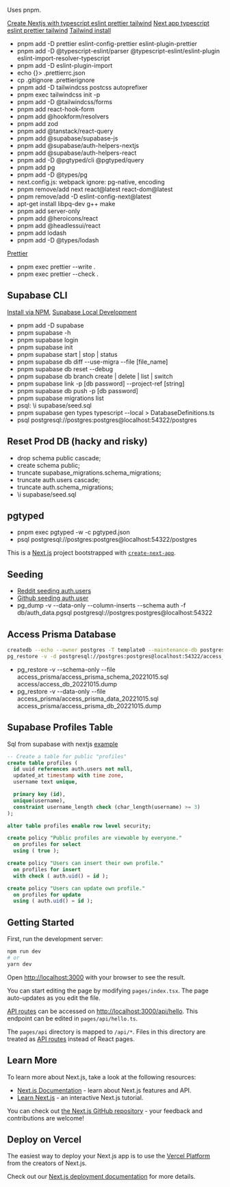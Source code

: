 Uses pnpm.

[Create Nextjs with typescript eslint prettier tailwind](https://www.sandromaglione.com/techblog/create-nextjs-project-with-typescript-eslint-prettier-tailwindcss)
[Next app typescript eslint prettier tailwind](https://www.felixmokross.dev/blog/next-app-typescript-eslint-prettier-tailwind)
[Tailwind install](https://tailwindcss.com/docs/guides/nextjs)

- pnpm add -D prettier eslint-config-prettier eslint-plugin-prettier
- pnpm add -D @typescript-eslint/parser @typescript-eslint/eslint-plugin eslint-import-resolver-typescript
- pnpm add -D eslint-plugin-import
- echo {}> .prettierrc.json
- cp .gitignore .prettierignore
- pnpm add -D tailwindcss postcss autoprefixer
- pnpm exec tailwindcss init -p
- pnpm add -D @tailwindcss/forms
- pnpm add react-hook-form
- pnpm add @hookform/resolvers
- pnpm add zod
- pnpm add @tanstack/react-query
- pnpm add @supabase/supabase-js
- pnpm add @supabase/auth-helpers-nextjs
- pnpm add @supabase/auth-helpers-react
- pnpm add -D @pgtyped/cli @pgtyped/query
- pnpm add pg
- pnpm add -D @types/pg
- next.config.js: webpack ignore: pg-native, encoding
- pnpm remove/add next react@latest react-dom@latest
- pnpm remove/add -D eslint-config-next@latest
- apt-get install libpq-dev g++ make
- pnpm add server-only
- pnpm add @heroicons/react
- pnpm add @headlessui/react
- pnpm add lodash
- pnpm add -D @types/lodash

[Prettier](https://prettier.io/docs/en/install.html)

- pnpm exec prettier --write .
- pnpm exec prettier --check .

## Supabase CLI

[Install via NPM](https://github.com/supabase/cli),
[Supabase Local Development](https://supabase.com/docs/guides/cli/local-development)

- pnpm add -D supabase
- pnpm supabase -h
- pnpm supabase login
- pnpm supabase init
- pnpm supabase start | stop | status
- pnpm supabase db diff --use-migra --file [file_name]
- pnpm supabase db reset --debug
- pnpm supabase db branch create | delete | list | switch
- pnpm supabase link -p [db password] --project-ref [string]
- pnpm supabase db push -p [db password]
- pnpm supabase migrations list
- psql: \i supabase/seed.sql
- pnpm supabase gen types typescript --local > DatabaseDefinitions.ts
- psql postgresql://postgres:postgres@localhost:54322/postgres

## Reset Prod DB (hacky and risky)

- drop schema public cascade;
- create schema public;
- truncate supabase_migrations.schema_migrations;
- truncate auth.users cascade;
- truncate auth.schema_migrations;
- \i supabase/seed.sql

## pgtyped

- pnpm exec pgtyped -w -c pgtyped.json
- psql postgresql://postgres:postgres@localhost:54322/postgres

This is a [Next.js](https://nextjs.org/) project bootstrapped with [`create-next-app`](https://github.com/vercel/next.js/tree/canary/packages/create-next-app).

## Seeding

- [Reddit seeding auth.users](https://www.reddit.com/r/Supabase/comments/uy8lku/comment/iak69o2/)
- [Github seeding auth.user](https://github.com/supabase/supabase/discussions/5043)
- pg_dump -v --data-only --column-inserts --schema auth -f db/auth_data.pgsql postgresql://postgres:postgres@localhost:54322

## Access Prisma Database

```bash
createdb --echo --owner postgres -T template0 --maintenance-db postgresql://postgres:postgres@localhost:54322/postgres access_prisma
pg_restore -v -d postgresql://postgres:postgres@localhost:54322/access_prisma access_prisma/access_prisma_db_20221015.dump
```

- pg_restore -v --schema-only --file access_prisma/access_prisma_schema_20221015.sql access/access_db_20221015.dump
- pg_restore -v --data-only --file access_prisma/access_prisma_data_20221015.sql access_prisma/access_prisma_db_20221015.dump

## Supabase Profiles Table

Sql from supabase with nextjs [example](https://supabase.com/docs/guides/with-nextjs)

```sql
-- Create a table for public "profiles"
create table profiles (
  id uuid references auth.users not null,
  updated_at timestamp with time zone,
  username text unique,

  primary key (id),
  unique(username),
  constraint username_length check (char_length(username) >= 3)
);

alter table profiles enable row level security;

create policy "Public profiles are viewable by everyone."
  on profiles for select
  using ( true );

create policy "Users can insert their own profile."
  on profiles for insert
  with check ( auth.uid() = id );

create policy "Users can update own profile."
  on profiles for update
  using ( auth.uid() = id );

```

## Getting Started

First, run the development server:

```bash
npm run dev
# or
yarn dev
```

Open [http://localhost:3000](http://localhost:3000) with your browser to see the result.

You can start editing the page by modifying `pages/index.tsx`. The page auto-updates as you edit the file.

[API routes](https://nextjs.org/docs/api-routes/introduction) can be accessed on [http://localhost:3000/api/hello](http://localhost:3000/api/hello). This endpoint can be edited in `pages/api/hello.ts`.

The `pages/api` directory is mapped to `/api/*`. Files in this directory are treated as [API routes](https://nextjs.org/docs/api-routes/introduction) instead of React pages.

## Learn More

To learn more about Next.js, take a look at the following resources:

- [Next.js Documentation](https://nextjs.org/docs) - learn about Next.js features and API.
- [Learn Next.js](https://nextjs.org/learn) - an interactive Next.js tutorial.

You can check out [the Next.js GitHub repository](https://github.com/vercel/next.js/) - your feedback and contributions are welcome!

## Deploy on Vercel

The easiest way to deploy your Next.js app is to use the [Vercel Platform](https://vercel.com/new?utm_medium=default-template&filter=next.js&utm_source=create-next-app&utm_campaign=create-next-app-readme) from the creators of Next.js.

Check out our [Next.js deployment documentation](https://nextjs.org/docs/deployment) for more details.
